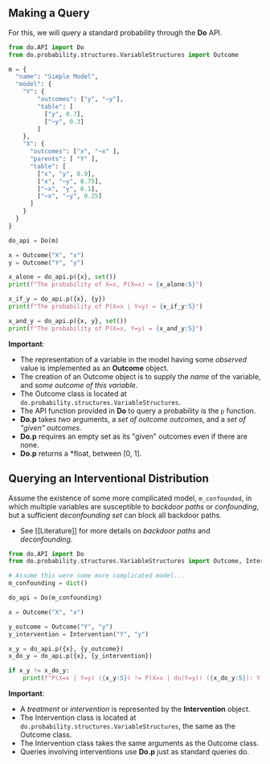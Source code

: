 
## Making a Query

For this, we will query a standard probability through the **Do** API.

```python
from do.API import Do
from do.probability.structures.VariableStructures import Outcome

m = {
  "name": "Simple Model",
  "model": {
    "Y": {
        "outcomes": ["y", "~y"],
        "table": [
          ["y", 0.7], 
          ["~y", 0.3]
        ] 
    },
    "X": {
      "outcomes": ["x", "~x" ],
      "parents": [ "Y" ],
      "table": [
        ["x", "y", 0.9],
        ["x", "~y", 0.75],
        ["~x", "y", 0.1],
        ["~x", "~y", 0.25]
      ]
    }
  }
}

do_api = Do(m)

x = Outcome("X", "x")
y = Outcome("Y", "y")

x_alone = do_api.p({x}, set())
print(f"The probability of X=x, P(X=x) = {x_alone:5}")

x_if_y = do_api.p({x}, {y})
print(f"The probability of P(X=x | Y=y) = {x_if_y:5}")

x_and_y = do_api.p({x, y}, set())
print(f"The probability of P(X=x, Y=y) = {x_and_y:5}")
```

**Important**:
- The representation of a variable in the model having some *observed* value is implemented as an **Outcome** object.
- The creation of an Outcome object is to supply the *name* of the variable, and *some outcome of this variable*.
- The Outcome class is located at ``do.probability.structures.VariableStructures``.
- The API function provided in **Do** to query a probability is the ``p`` function.
- **Do.p** takes *two* arguments, a *set of outcome outcomes*, and a *set of "given" outcomes*.
- **Do.p** requires an empty set as its "given" outcomes even if there are none.
- **Do.p** returns a *float, between [0, 1].

## Querying an Interventional Distribution

Assume the existence of some more complicated model, ``m_confounded``, in which multiple variables are susceptible to *backdoor paths* or *confounding*, but a sufficient *deconfounding set* can block all backdoor paths.
- See [[Literature]] for more details on *backdoor paths* and *deconfounding*.

```python
from do.API import Do
from do.probability.structures.VariableStructures import Outcome, Intervention

# Assume this were some more complicated model...
m_confounding = dict()

do_api = Do(m_confounding)

x = Outcome("X", "x")

y_outcome = Outcome("Y", "y")
y_intervention = Intervention("Y", "y")

x_y = do_api.p({x}, {y_outcome})
x_do_y = do_api.p({x}, {y_intervention})

if x_y != x_do_y:
    print(f"P(X=x | Y=y) ({x_y:5}) != P(X=x | do(Y=y)) ({x_do_y:5}): Y shows causal influence over X!")
```

**Important**:
- A *treatment* or *intervention* is represented by the **Intervention** object.
- The Intervention class is located at ``do.probability.structures.VariableStructures``, the same as the Outcome class.
- The Intervention class takes the same arguments as the Outcome class.
- Queries involving interventions use **Do.p** just as standard queries do.
